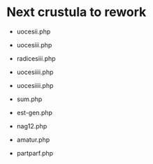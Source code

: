Next crustula to rework
=======================

 - uocesii.php
 - uocesiii.php
 - radicesiii.php
 - uocesiiii.php
 - uocesiiii.php

 - sum.php
 - est-gen.php
 - nag12.php
 - amatur.php                                                                   
 - partparf.php
 